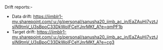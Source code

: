 Drift reports:-

- Data drift: https://iimblr1-my.sharepoint.com/:u:/g/personal/sanusha20_iimb_ac_in/EaZAuHi7yztJsIN9tmV_U3sBpoC33DkWoIFCeYJnrMKf_A?e=qmPF1b
- Target drift: https://iimblr1-my.sharepoint.com/:u:/g/personal/sanusha20_iimb_ac_in/EaZAuHi7yztJsIN9tmV_U3sBpoC33DkWoIFCeYJnrMKf_A?e=cg3
